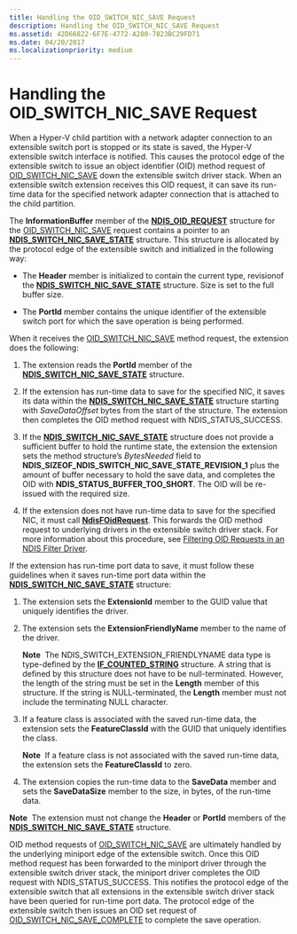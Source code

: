 ```yaml
---
title: Handling the OID_SWITCH_NIC_SAVE Request
description: Handling the OID_SWITCH_NIC_SAVE Request
ms.assetid: 42D66822-6F7E-4772-A280-7823BC29FD71
ms.date: 04/20/2017
ms.localizationpriority: medium
---
```


# Handling the OID\_SWITCH\_NIC\_SAVE Request


When a Hyper-V child partition with a network adapter connection to an extensible switch port is stopped or its state is saved, the Hyper-V extensible switch interface is notified. This causes the protocol edge of the extensible switch to issue an object identifier (OID) method request of [OID\_SWITCH\_NIC\_SAVE](https://msdn.microsoft.com/library/windows/hardware/hh598268) down the extensible switch driver stack. When an extensible switch extension receives this OID request, it can save its run-time data for the specified network adapter connection that is attached to the child partition.

The **InformationBuffer** member of the [**NDIS\_OID\_REQUEST**](https://msdn.microsoft.com/library/windows/hardware/ff566710) structure for the [OID\_SWITCH\_NIC\_SAVE](https://msdn.microsoft.com/library/windows/hardware/hh598268) request contains a pointer to an [**NDIS\_SWITCH\_NIC\_SAVE\_STATE**](https://msdn.microsoft.com/library/windows/hardware/hh598216) structure. This structure is allocated by the protocol edge of the extensible switch and initialized in the following way:

-   The **Header** member is initialized to contain the current type, revisionof the [**NDIS\_SWITCH\_NIC\_SAVE\_STATE**](https://msdn.microsoft.com/library/windows/hardware/hh598216) structure. Size is set to the full buffer size.

-   The **PortId** member contains the unique identifier of the extensible switch port for which the save operation is being performed.

When it receives the [OID\_SWITCH\_NIC\_SAVE](https://msdn.microsoft.com/library/windows/hardware/hh598268) method request, the extension does the following:

1.  The extension reads the **PortId** member of the [**NDIS\_SWITCH\_NIC\_SAVE\_STATE**](https://msdn.microsoft.com/library/windows/hardware/hh598216) structure.

2.  If the extension has run-time data to save for the specified NIC, it saves its data within the [**NDIS\_SWITCH\_NIC\_SAVE\_STATE**](https://msdn.microsoft.com/library/windows/hardware/hh598216) structure starting with *SaveDataOffset* bytes from the start of the structure. The extension then completes the OID method request with NDIS\_STATUS\_SUCCESS.

3.  If the [**NDIS\_SWITCH\_NIC\_SAVE\_STATE**](https://msdn.microsoft.com/library/windows/hardware/hh598216) structure does not provide a sufficient buffer to hold the runtime state, the extension the extension sets the method structure’s *BytesNeeded* field to **NDIS\_SIZEOF\_NDIS\_SWITCH\_NIC\_SAVE\_STATE\_REVISION\_1** plus the amount of buffer necessary to hold the save data, and completes the OID with **NDIS\_STATUS\_BUFFER\_TOO\_SHORT**. The OID will be re-issued with the required size.

4.  If the extension does not have run-time data to save for the specified NIC, it must call [**NdisFOidRequest**](https://msdn.microsoft.com/library/windows/hardware/ff561830). This forwards the OID method request to underlying drivers in the extensible switch driver stack. For more information about this procedure, see [Filtering OID Requests in an NDIS Filter Driver](filtering-oid-requests-in-an-ndis-filter-driver.md).

If the extension has run-time port data to save, it must follow these guidelines when it saves run-time port data within the [**NDIS\_SWITCH\_NIC\_SAVE\_STATE**](https://msdn.microsoft.com/library/windows/hardware/hh598216) structure:

1.  The extension sets the **ExtensionId** member to the GUID value that uniquely identifies the driver.
2.  The extension sets the **ExtensionFriendlyName** member to the name of the driver.

    **Note**  The NDIS\_SWITCH\_EXTENSION\_FRIENDLYNAME data type is type-defined by the [**IF\_COUNTED\_STRING**](https://msdn.microsoft.com/library/windows/hardware/hh451419) structure. A string that is defined by this structure does not have to be null-terminated. However, the length of the string must be set in the **Length** member of this structure. If the string is NULL-terminated, the **Length** member must not include the terminating NULL character.

     

3.  If a feature class is associated with the saved run-time data, the extension sets the **FeatureClassId** with the GUID that uniquely identifies the class.

    **Note**  If a feature class is not associated with the saved run-time data, the extension sets the **FeatureClassId** to zero.

     

4.  The extension copies the run-time data to the **SaveData** member and sets the **SaveDataSize** member to the size, in bytes, of the run-time data.

**Note**  The extension must not change the **Header** or **PortId** members of the [**NDIS\_SWITCH\_NIC\_SAVE\_STATE**](https://msdn.microsoft.com/library/windows/hardware/hh598216) structure.

 

OID method requests of [OID\_SWITCH\_NIC\_SAVE](https://msdn.microsoft.com/library/windows/hardware/hh598268) are ultimately handled by the underlying miniport edge of the extensible switch. Once this OID method request has been forwarded to the miniport driver through the extensible switch driver stack, the miniport driver completes the OID request with NDIS\_STATUS\_SUCCESS. This notifies the protocol edge of the extensible switch that all extensions in the extensible switch driver stack have been queried for run-time port data. The protocol edge of the extensible switch then issues an OID set request of [OID\_SWITCH\_NIC\_SAVE\_COMPLETE](https://msdn.microsoft.com/library/windows/hardware/hh598269) to complete the save operation.

 

 





